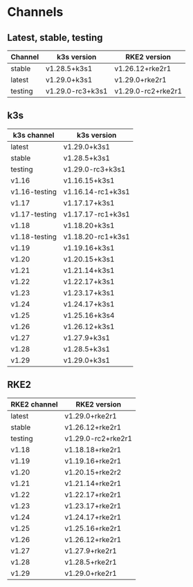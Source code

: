 # Channels

## Latest, stable, testing

| Channel | k3s version | RKE2 version |
| ------- | ----------- | ------------ |
stable|v1.28.5+k3s1|v1.26.12+rke2r1
latest|v1.29.0+k3s1|v1.29.0+rke2r1
testing|v1.29.0-rc3+k3s1|v1.29.0-rc2+rke2r1

## k3s

| k3s channel | k3s version |
| ----------- | ----------- |
| latest | v1.29.0+k3s1 |
| stable | v1.28.5+k3s1 |
| testing | v1.29.0-rc3+k3s1 |
| v1.16 | v1.16.15+k3s1 |
| v1.16-testing | v1.16.14-rc1+k3s1 |
| v1.17 | v1.17.17+k3s1 |
| v1.17-testing | v1.17.17-rc1+k3s1 |
| v1.18 | v1.18.20+k3s1 |
| v1.18-testing | v1.18.20-rc1+k3s1 |
| v1.19 | v1.19.16+k3s1 |
| v1.20 | v1.20.15+k3s1 |
| v1.21 | v1.21.14+k3s1 |
| v1.22 | v1.22.17+k3s1 |
| v1.23 | v1.23.17+k3s1 |
| v1.24 | v1.24.17+k3s1 |
| v1.25 | v1.25.16+k3s4 |
| v1.26 | v1.26.12+k3s1 |
| v1.27 | v1.27.9+k3s1 |
| v1.28 | v1.28.5+k3s1 |
| v1.29 | v1.29.0+k3s1 |

## RKE2

| RKE2 channel | RKE2 version |
| ------------ | ----------- |
| latest | v1.29.0+rke2r1 |
| stable | v1.26.12+rke2r1 |
| testing | v1.29.0-rc2+rke2r1 |
| v1.18 | v1.18.18+rke2r1 |
| v1.19 | v1.19.16+rke2r1 |
| v1.20 | v1.20.15+rke2r2 |
| v1.21 | v1.21.14+rke2r1 |
| v1.22 | v1.22.17+rke2r1 |
| v1.23 | v1.23.17+rke2r1 |
| v1.24 | v1.24.17+rke2r1 |
| v1.25 | v1.25.16+rke2r1 |
| v1.26 | v1.26.12+rke2r1 |
| v1.27 | v1.27.9+rke2r1 |
| v1.28 | v1.28.5+rke2r1 |
| v1.29 | v1.29.0+rke2r1 |
